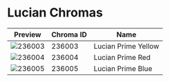 # Lucian Chromas

| Preview | Chroma ID | Name |
|---------|-----------|------|
| ![236003](https://raw.communitydragon.org/latest/plugins/rcp-be-lol-game-data/global/default/v1/champion-chroma-images/236/236003.png) | 236003 | Lucian Prime Yellow |
| ![236004](https://raw.communitydragon.org/latest/plugins/rcp-be-lol-game-data/global/default/v1/champion-chroma-images/236/236004.png) | 236004 | Lucian Prime Red |
| ![236005](https://raw.communitydragon.org/latest/plugins/rcp-be-lol-game-data/global/default/v1/champion-chroma-images/236/236005.png) | 236005 | Lucian Prime Blue |